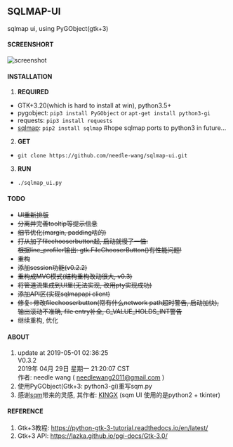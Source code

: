 ## SQLMAP-UI
sqlmap ui, using PyGObject(gtk+3) 


#### SCREENSHORT
![screenshot](https://github.com/needle-wang/sqlmap-ui/blob/master/screenshots/sqlmap-ui1.png)

#### INSTALLATION

1. **REQUIRED**  
  - GTK+3.20(which is hard to install at win), python3.5+  
  - pygobject: `pip3 install PyGObject` or `apt-get install python3-gi`  
  - requests: `pip3 install requests`
  - [sqlmap](https://github.com/sqlmapproject/sqlmap): `pip2 install sqlmap` #hope sqlmap ports to python3 in future...
2. **GET**
  - `git clone https://github.com/needle-wang/sqlmap-ui.git`
3. **RUN**  
  - `./sqlmap_ui.py`

#### TODO
- ~~UI重新排版~~
- ~~分离并完善tooltip等提示信息~~
- ~~细节优化(margin, padding啥的)~~
- ~~打从加了filechooserbutton起, 启动就慢了一倍:  
   根据line_profiler输出: gtk.FileChooserButton()有性能问题!~~
- ~~重构~~
- ~~添加session功能(v0.2.2)~~
- ~~重构成MVC模式(结构重构改动很大, v0.3)~~
- ~~将管道流集成到UI里(无法实现, 改用pty实现成功)~~
- ~~添加API区(实现sqlmapapi client)~~
- ~~修复: 修改filechooserbutton(常有什么network path超时警告, 启动加快),  
  输出滚动不准确, file entry补全, G_VALUE_HOLDS_INT警告~~
- 继续重构, 优化

#### ABOUT
1. update at 2019-05-01 02:36:25  
   V0.3.2  
   2019年 04月 29日 星期一 21:20:07 CST  
   作者: needle wang ( needlewang2011@gmail.com )
2. 使用PyGObject(Gtk+3: python3-gi)重写sqm.py
3. 感谢[sqm](https://github.com/kxcode/gui-for-sqlmap)带来的灵感, 其作者: [KINGX](https://github.com/kxcode) (sqm UI 使用的是python2 + tkinter)

#### REFERENCE
1. Gtk+3教程: https://python-gtk-3-tutorial.readthedocs.io/en/latest/
2. Gtk+3 API: https://lazka.github.io/pgi-docs/Gtk-3.0/
